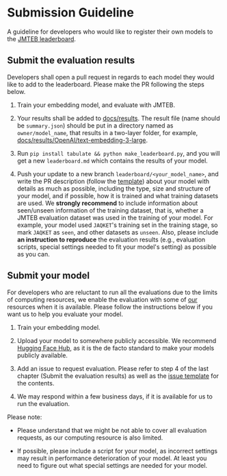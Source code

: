 # Submission Guideline
A guideline for developers who would like to register their own models to the [JMTEB leaderboard](leaderboard.md).

## Submit the evaluation results
Developers shall open a pull request in regards to each model they would like to add to the leaderboard. Please make the PR following the steps below.

1. Train your embedding model, and evaluate with JMTEB.

2. Your results shall be added to [docs/results](docs/results/). The result file (name should be `summary.json`) should be put in a directory named as `owner/model_name`, that results in a two-layer folder, for example, [docs/results/OpenAI/text-embedding-3-large](docs/results/OpenAI/text-embedding-3-large).

3. Run `pip install tabulate && python make_leaderboard.py`, and you will get a new `leaderboard.md` which contains the results of your model.

4. Push your update to a new branch `leaderboard/<your_model_name>`, and write the PR description (follow the [template](.github/PULL_REQUEST_TEMPLATE/leaderboard_submission.md)) about your model with details as much as possible, including the type, size and structure of your model, and if possible, how it is trained and what training datasets are used. We **strongly recommend** to include information about seen/unseen information of the training dataset, that is, whether a JMTEB evaluation dataset was used in the training of your model. For example, your model used `JAQKET`'s training set in the training stage, so mark `JAQKET` as `seen`, and other datasets as `unseen`. Also, please include **an instruction to reproduce** the evaluation results (e.g., evaluation scripts, special settings needed to fit your model's setting) as possible as you can.

## Submit your model
For developers who are reluctant to run all the evaluations due to the limits of computing resources, we enable the evaluation with some of [our](https://www.sbintuitions.co.jp/) resources when it is available. Please follow the instructions below if you want us to help you evaluate your model.

1. Train your embedding model.

2. Upload your model to somewhere publicly accessible. We recommend [Hugging Face Hub](https://huggingface.co/), as it is the de facto standard to make your models publicly available.

3. Add an issue to request evaluation. Please refer to step 4 of the last chapter (Submit the evaluation results) as well as the [issue template](.github/ISSUE_TEMPLATE/evaluation_request.md) for the contents.

4. We may respond within a few business days, if it is available for us to run the evaluation.

Please note:

* Please understand that we might be not able to cover all evaluation requests, as our computing resource is also limited.

* If possible, please include a script for your model, as incorrect settings may result in performance deterioration of your model. At least you need to figure out what special settings are needed for your model.
